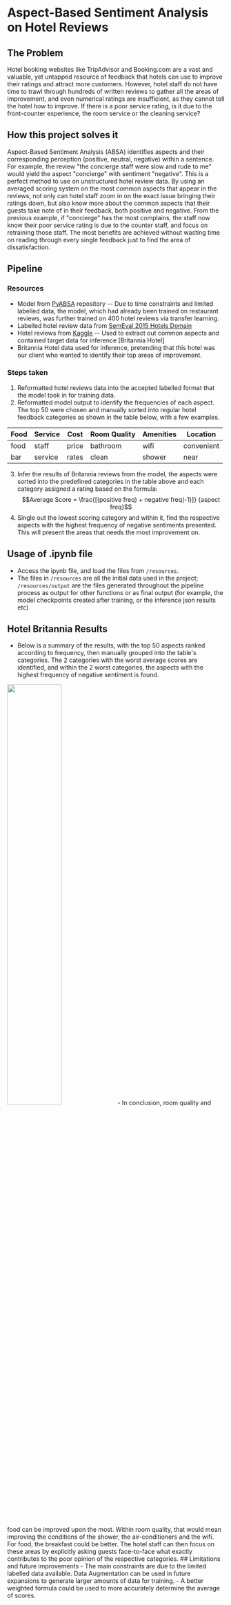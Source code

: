 # Aspect-Based Sentiment Analysis on Hotel Reviews

## The Problem
Hotel booking websites like TripAdvisor and Booking.com are a vast and valuable, yet untapped resource of feedback that hotels can use to improve their ratings and attract more customers. However, hotel staff do not have time to trawl through hundreds of written reviews to gather all the areas of improvement, and even numerical ratings are insufficient, as they cannot tell the hotel _how_ to improve. If there is a poor service rating, is it due to the front-counter experience, the room service or the cleaning service?

## How this project solves it
Aspect-Based Sentiment Analysis (ABSA) identifies aspects and their corresponding perception (positive, neutral, negative) within a sentence. For example, the review "the concierge staff were slow and rude to me" would yield the aspect "concierge" with sentiment "negative". This is a perfect method to use on unstructured hotel review data. By using an averaged scoring system on the most common aspects that appear in the reviews, not only can hotel staff zoom in on the exact issue bringing their ratings down, but also know more about the common aspects that their guests take note of in their feedback, both positive and negative. From the previous example, if "concierge" has the most complains, the staff now know their poor service rating is due to the counter staff, and focus on retraining those staff. The most benefits are achieved without wasting time on reading through every single feedback just to find the area of dissatisfaction.

## Pipeline
### Resources
- Model from [PyABSA](https://github.com/yangheng95/PyABSA) repository -- Due to time constraints and limited labelled data, the model, which had already been trained on restaurant reviews, was further trained on 400 hotel reviews via transfer learning. 
- Labelled hotel review data from [SemEval 2015 Hotels Domain](http://metashare.ilsp.gr:8080/repository/browse/semeval-2015-absa-hotels-domain-test-data-gold-annotations/153796fc9ca211e4bf03842b2b6a04d73c1f9fdd8aff4c83884694f3ebf4e3b6/)
- Hotel reviews from [Kaggle](https://www.kaggle.com/datasets/jiashenliu/515k-hotel-reviews-data-in-europe?resource=download) -- Used to extract out common aspects and contained target data for inference [Britannia Hotel]
- Britannia Hotel data used for inference, pretending that this hotel was our client who wanted to identify their top areas of improvement.
### Steps taken
1. Reformatted hotel reviews data into the accepted labelled format that the model took in for training data.
2. Reformatted model output to identify the frequencies of each aspect. The top 50 were chosen and manually sorted into regular hotel feedback categories as shown in the table below, with a few examples.

| Food          |   Service     |     Cost      |  Room Quality |  Amenities    |   Location    |
| ------------- | ------------- | ------------- | ------------- | ------------- | ------------- |
| food          | staff         |   price       |  bathroom     |     wifi      | convenient    |
| bar           | service       |   rates       |   clean       |    shower     |    near       |


3. Infer the results of Britannia reviews from the model, the aspects were sorted into the predefined categories in the table above and each category assigned a rating based on the formula: $$Average Score = \frac{[(positive freq) + negative freq(-1)]} {aspect freq}$$
4. Single out the lowest scoring category and within it, find the respective aspects with the highest frequency of negative sentiments presented. This will present the areas that needs the most improvement on.

## Usage of .ipynb file
- Access the ipynb file, and load the files from `/resources`. 
- The files in `/resources` are all the initial data used in the project; `/resources/output` are the files generated throughout the pipeline process as output for other functions or as final output (for example, the model checkpoints created after training, or the inference json results etc) 

## Hotel Britannia Results
- Below is a summary of the results, with the top 50 aspects ranked according to frequency, then manually grouped into the table's categories. The 2 categories with the worst average scores are identified, and within the 2 worst categories, the aspects with the highest frequency of negative sentiment is found.
<img src="https://github.com/amandalim857/hotel_reviews_absa/assets/54029190/5ee47c2f-9b64-45f6-a575-34b37711dc8e" width=50% height=50%>
- In conclusion, room quality and food can be improved upon the most. Within room quality, that would mean improving the conditions of the shower, the air-conditioners and the wifi. For food, the breakfast could be better. The hotel staff can then focus on these areas by explicitly asking guests face-to-face what exactly contributes to the poor opinion of the respective categories.
## Limitations and future improvements
-  The main constraints are due to the limited labelled data available. Data Augmentation can be used in future expansions to generate larger amounts of data for training.
- A better weighted formula could be used to more accurately determine the average of scores.
